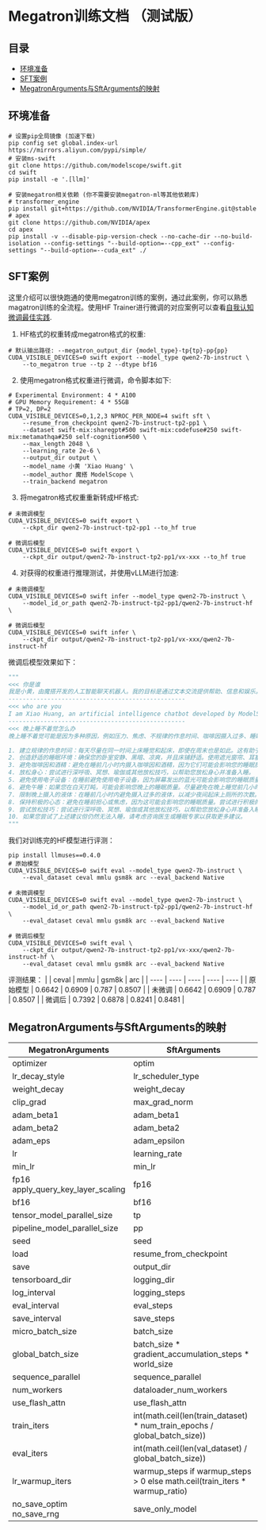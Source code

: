 # Megatron训练文档 （测试版）

## 目录
- [环境准备](#环境准备)
- [SFT案例](#SFT案例)
- [MegatronArguments与SftArguments的映射](#MegatronArguments与SftArguments的映射)


## 环境准备

```shell
# 设置pip全局镜像 (加速下载)
pip config set global.index-url https://mirrors.aliyun.com/pypi/simple/
# 安装ms-swift
git clone https://github.com/modelscope/swift.git
cd swift
pip install -e '.[llm]'

# 安装megatron相关依赖 (你不需要安装megatron-ml等其他依赖库)
# transformer_engine
pip install git+https://github.com/NVIDIA/TransformerEngine.git@stable
# apex
git clone https://github.com/NVIDIA/apex
cd apex
pip install -v --disable-pip-version-check --no-cache-dir --no-build-isolation --config-settings "--build-option=--cpp_ext" --config-settings "--build-option=--cuda_ext" ./
```


## SFT案例
这里介绍可以很快跑通的使用megatron训练的案例，通过此案例，你可以熟悉magatron训练的全流程。使用HF Trainer进行微调的对应案例可以查看[自我认知微调最佳实践](自我认知微调最佳实践.md).

1. HF格式的权重转成megatron格式的权重:
```shell
# 默认输出路径: --megatron_output_dir {model_type}-tp{tp}-pp{pp}
CUDA_VISIBLE_DEVICES=0 swift export --model_type qwen2-7b-instruct \
    --to_megatron true --tp 2 --dtype bf16
```

2. 使用megatron格式权重进行微调，命令脚本如下:
```shell
# Experimental Environment: 4 * A100
# GPU Memory Requirement: 4 * 55GB
# TP=2, DP=2
CUDA_VISIBLE_DEVICES=0,1,2,3 NPROC_PER_NODE=4 swift sft \
    --resume_from_checkpoint qwen2-7b-instruct-tp2-pp1 \
    --dataset swift-mix:sharegpt#500 swift-mix:codefuse#250 swift-mix:metamathqa#250 self-cognition#500 \
    --max_length 2048 \
    --learning_rate 2e-6 \
    --output_dir output \
    --model_name 小黄 'Xiao Huang' \
    --model_author 魔搭 ModelScope \
    --train_backend megatron
```

3. 将megatron格式权重重新转成HF格式:
```shell
# 未微调模型
CUDA_VISIBLE_DEVICES=0 swift export \
    --ckpt_dir qwen2-7b-instruct-tp2-pp1 --to_hf true

# 微调后模型
CUDA_VISIBLE_DEVICES=0 swift export \
    --ckpt_dir output/qwen2-7b-instruct-tp2-pp1/vx-xxx --to_hf true
```

4. 对获得的权重进行推理测试，并使用vLLM进行加速:
```shell
# 未微调模型
CUDA_VISIBLE_DEVICES=0 swift infer --model_type qwen2-7b-instruct \
    --model_id_or_path qwen2-7b-instruct-tp2-pp1/qwen2-7b-instruct-hf \

# 微调后模型
CUDA_VISIBLE_DEVICES=0 swift infer \
    --ckpt_dir output/qwen2-7b-instruct-tp2-pp1/vx-xxx/qwen2-7b-instruct-hf
```

微调后模型效果如下：
```python
"""
<<< 你是谁
我是小黄，由魔搭开发的人工智能聊天机器人。我的目标是通过文本交流提供帮助、信息和娱乐。如果您有任何问题或需要帮助，请随时向我提问。
--------------------------------------------------
<<< who are you
I am Xiao Huang, an artificial intelligence chatbot developed by ModelScope. My purpose is to provide assistance, information, and entertainment through text communication. If you have any questions or need help, please feel free to ask me at any time.
--------------------------------------------------
<<< 晚上睡不着觉怎么办
晚上睡不着觉可能是因为多种原因，例如压力、焦虑、不规律的作息时间、咖啡因摄入过多、睡眠环境不佳等。以下是一些可能有助于改善睡眠质量的建议：

1. 建立规律的作息时间：每天尽量在同一时间上床睡觉和起床，即使在周末也是如此。这有助于调整您的生物钟并改善睡眠质量。
2. 创造舒适的睡眠环境：确保您的卧室安静、黑暗、凉爽，并且床铺舒适。使用遮光窗帘、耳塞或白噪音机等设备可以帮助创造一个更舒适的睡眠环境。
3. 避免咖啡因和酒精：避免在睡前几小时内摄入咖啡因和酒精，因为它们可能会影响您的睡眠质量。
4. 放松身心：尝试进行深呼吸、冥想、瑜伽或其他放松技巧，以帮助您放松身心并准备入睡。
5. 避免使用电子设备：在睡前避免使用电子设备，因为屏幕发出的蓝光可能会影响您的睡眠质量。
6. 避免午睡：如果您在白天打盹，可能会影响您晚上的睡眠质量。尽量避免在晚上睡觉前几小时内打盹。
7. 限制晚上摄入的液体：在睡前几小时内避免摄入过多的液体，以减少夜间起床上厕所的次数。
8. 保持积极的心态：避免在睡前担心或焦虑，因为这可能会影响您的睡眠质量。尝试进行积极的思考，例如思考您期待的第二天的事情。
9. 尝试放松技巧：尝试进行深呼吸、冥想、瑜伽或其他放松技巧，以帮助您放松身心并准备入睡。
10. 如果您尝试了上述建议但仍然无法入睡，请考虑咨询医生或睡眠专家以获取更多建议。
"""
```

我们对训练完的HF模型进行评测：
```shell
pip install llmuses==0.4.0
# 原始模型
CUDA_VISIBLE_DEVICES=0 swift eval --model_type qwen2-7b-instruct \
    --eval_dataset ceval mmlu gsm8k arc --eval_backend Native

# 未微调模型
CUDA_VISIBLE_DEVICES=0 swift eval --model_type qwen2-7b-instruct \
    --model_id_or_path qwen2-7b-instruct-tp2-pp1/qwen2-7b-instruct-hf \
    --eval_dataset ceval mmlu gsm8k arc --eval_backend Native

# 微调后模型
CUDA_VISIBLE_DEVICES=0 swift eval \
    --ckpt_dir output/qwen2-7b-instruct-tp2-pp1/vx-xxx/qwen2-7b-instruct-hf \
    --eval_dataset ceval mmlu gsm8k arc --eval_backend Native
```

评测结果：
|     |  ceval    | mmlu   | gsm8k    | arc   |
| ---- | ---- | ---- | ---- | ---- |
|  原始模型  |    0.6642  |  0.6909    |    0.787  |  0.8507    |
|  未微调  |    0.6642  |  0.6909    |    0.787  |  0.8507    |
|  微调后  |   0.7392   |    0.6878  |  0.8241    |    0.8481  |

## MegatronArguments与SftArguments的映射
|  MegatronArguments    |  SftArguments |
| ---- | ---- |
|   optimizer   | optim |
|   lr_decay_style   | lr_scheduler_type |
|  weight_decay  | weight_decay |
| clip_grad   |  max_grad_norm |
|   adam_beta1 | adam_beta1 |
|  adam_beta2  | adam_beta2 |
| adam_eps  | adam_epsilon |
|  lr  | learning_rate |
|  min_lr  | min_lr |
|   fp16<br> apply_query_key_layer_scaling | fp16 |
|  bf16  | bf16 |
|  tensor_model_parallel_size  | tp |
|  pipeline_model_parallel_size  | pp |
|  seed  | seed |
|  load  | resume_from_checkpoint |
|  save  | output_dir |
|  tensorboard_dir  | logging_dir |
|  log_interval  | logging_steps |
|  eval_interval  | eval_steps |
|  save_interval  | save_steps |
|  micro_batch_size  | batch_size |
|  global_batch_size  | batch_size * gradient_accumulation_steps * world_size |
|  sequence_parallel  | sequence_parallel |
|  num_workers  | dataloader_num_workers |
|  use_flash_attn  | use_flash_attn |
|  train_iters  | int(math.ceil(len(train_dataset) * num_train_epochs / global_batch_size)) |
|  eval_iters  | int(math.ceil(len(val_dataset) / global_batch_size)) |
|  lr_warmup_iters  |  warmup_steps if warmup_steps > 0 else math.ceil(train_iters * warmup_ratio) |
|  no_save_optim<br>no_save_rng  | save_only_model |
